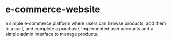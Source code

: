 # e-commerce-website
a simple e-commerce platform where users can browse products, add them to a cart, and complete a purchase. Implemented user accounts and a simple admin interface to manage products.
